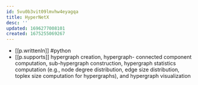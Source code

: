 ```yaml
---
id: 5vu0b3vit09lmvhw4eyagqa
title: HyperNetX
desc: ''
updated: 1696277008101
created: 1675255069267
---
```


- [[p.writtenIn]] #python
- [[p.supports]] hypergraph creation, hypergraph-
connected component computation, sub-hypergraph construction, hypergraph statistics computation (e.g., node degree distribution, edge size distribution, toplex size computation for hypergraphs), and hypergraph visualization